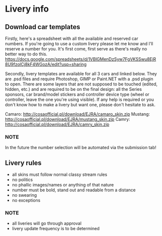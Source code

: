 # Livery info
## Download car templates
Firstly, here's a spreadsheet with all the available and reserved car numbers. If you're going to use a custom livery please let me know and I'll reserve a number for you. It's first come, first serve as there's really no better way to do this.
https://docs.google.com/spreadsheets/d/1VBlGMenDzSyw7FgVKSSwu8EjR8U9fzolCj8kF4WGozA/edit?usp=sharing

Secondly, livery templates are available for all 3 cars and linked below. They are .psd files and require Photoshop, GIMP or Paint.NET with a .psd plugin to open.
There are some layers that are not supposed to be touched (edited, hidden, etc.) and are required to be on the final design: all the Series sponsors, car brand/model stickers and controller device type (wheel or controller, leave the one you're using visible). If any help is required or you don't know how to make a livery but want one, please don't hesitate to ask.

Camaro: http://cosaofficial.pl/download/EJRA/camaro_skin.zip
Mustang: http://cosaofficial.pl/download/EJRA/mustang_skin.zip
Camry: http://cosaofficial.pl/download/EJRA/camry_skin.zip

### NOTE
In the future the number selection will be automated via the submission tab!

## Livery rules
- all skins must follow normal classy stream rules
- no politics
- no phallic images/names or anything of that nature
- number must be bold, stand out and readable from a distance
- no swearing
- no exceptions

### NOTE
- all liveries will go through approval
- livery update frequency is to be determined